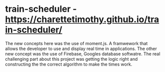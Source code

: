 # train-scheduler - https://charettetimothy.github.io/train-scheduler/
The new concepts here was the use of moment.js. A framwework that allows the developer to use and display real time in applications. The other new concept was the use of Firebase, Googles database softwatre. The real challenging part about this project was getting the logic right and constructing the the correct algorithm to make the times work. 
